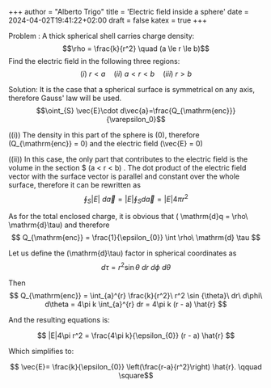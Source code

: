 +++
author = "Alberto Trigo"
title = 'Electric field inside a sphere'
date = 2024-04-02T19:41:22+02:00
draft = false
katex = true
+++

Problem : A thick spherical shell carries charge density: $$\rho = \frac{k}{r^2} \quad (a \le r \le b)$$ Find the electric field in the following three regions: $$(i)\ r < a \quad (ii)\ a < r < b \quad (iii)\ r > b$$

Solution: It is the case that a spherical surface is symmetrical on any axis, therefore Gauss' law will be used. $$\oint_{S} \vec{E}\cdot d\vec{a}=\frac{Q_{\mathrm{enc}}}{\varepsilon_0}$$

\((i)\) The density in this part of the sphere is \(0\), therefore \(Q_{\mathrm{enc}} = 0\) and the electric field \(\vec{E} = 0\)

\((ii)\) In this case, the only part that contributes to the electric field is the volume in the section $ (a < r < b) . The dot product of the electric field vector with the surface vector is parallel and constant over the whole surface, therefore it can be rewritten as $$ \oint_{S} |{E}|\ d\vec{a} = |E| \oint_{S} d\vec{a} = |E|4\pi r^2$$

As for the total enclosed charge, it is obvious that \( \mathrm{d}q = \rho\ \mathrm{d}\tau\) and therefore $$ Q_{\mathrm{enc}} = \frac{1}{\epsilon_{0}} \int \rho\ \mathrm{d} \tau $$

Let us define the \(\mathrm{d}\tau\) factor in spherical coordinates as $$ d\tau = r^2 \sin {\theta}\ dr\ d\phi\ d\theta $$

Then $$ Q_{\mathrm{enc}} =  \int_{a}^{r} \frac{k}{r^2}\ r^2 \sin {\theta}\ dr\ d\phi\ d\theta = 4\pi k \int_{a}^{r} dr = 4\pi k  (r - a) \hat{r} $$

And the resulting equations is:

$$ |E|4\pi r^2 =  \frac{4\pi k}{\epsilon_{0}}  (r - a) \hat{r} $$

Which simplifies to:

$$ \vec{E}= \frac{k}{\epsilon_{0}} \left(\frac{r-a}{r^2}\right) \hat{r}.  \qquad \square$$
